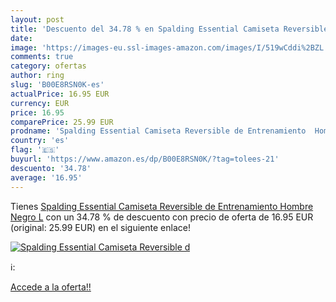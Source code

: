 ```yaml
---
layout: post
title: 'Descuento del 34.78 % en Spalding Essential Camiseta Reversible d'
date: 
image: 'https://images-eu.ssl-images-amazon.com/images/I/519wCddi%2BZL._SL200_.jpg'
comments: true
category: ofertas
author: ring
slug: 'B00E8RSN0K-es'
actualPrice: 16.95 EUR
currency: EUR
price: 16.95
comparePrice: 25.99 EUR
prodname: 'Spalding Essential Camiseta Reversible de Entrenamiento  Hombre  Negro  L'
country: 'es'
flag: '🇪🇸'
buyurl: 'https://www.amazon.es/dp/B00E8RSN0K/?tag=tolees-21'
descuento: '34.78'
average: '16.95'
---
```


Tienes [Spalding Essential Camiseta Reversible de Entrenamiento  Hombre  Negro  L](https://www.amazon.es/dp/B00E8RSN0K/?tag=tolees-21) con un 34.78 % de descuento con precio de oferta de 16.95 EUR (original: 25.99 EUR) en el siguiente enlace!

[![Spalding Essential Camiseta Reversible d](https://images-eu.ssl-images-amazon.com/images/I/519wCddi%2BZL._SL200_.jpg)](https://www.amazon.es/dp/B00E8RSN0K/?tag=tolees-21)

ℹ️:


[Accede a la oferta!!](https://www.amazon.es/dp/B00E8RSN0K/?tag=tolees-21)
